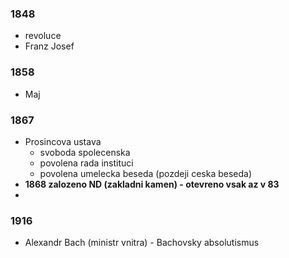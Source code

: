 ### 1848
- revoluce
- Franz Josef
### 1858 
- Maj
### 1867
- Prosincova ustava 
	- svoboda spolecenska
	- povolena rada instituci
	- povolena umelecka beseda (pozdeji ceska beseda)
- **1868 zalozeno ND (zakladni kamen) - otevreno vsak az v 83**
- 
### 1916
- Alexandr Bach (ministr vnitra) - Bachovsky absolutismus